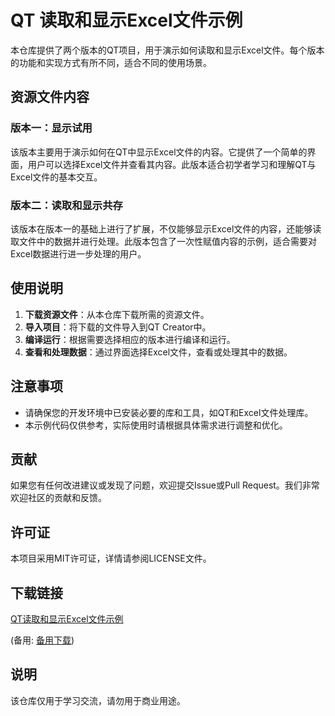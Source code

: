 # QT 读取和显示Excel文件示例

本仓库提供了两个版本的QT项目，用于演示如何读取和显示Excel文件。每个版本的功能和实现方式有所不同，适合不同的使用场景。

## 资源文件内容

### 版本一：显示试用

该版本主要用于演示如何在QT中显示Excel文件的内容。它提供了一个简单的界面，用户可以选择Excel文件并查看其内容。此版本适合初学者学习和理解QT与Excel文件的基本交互。

### 版本二：读取和显示共存

该版本在版本一的基础上进行了扩展，不仅能够显示Excel文件的内容，还能够读取文件中的数据并进行处理。此版本包含了一次性赋值内容的示例，适合需要对Excel数据进行进一步处理的用户。

## 使用说明

1. **下载资源文件**：从本仓库下载所需的资源文件。
2. **导入项目**：将下载的文件导入到QT Creator中。
3. **编译运行**：根据需要选择相应的版本进行编译和运行。
4. **查看和处理数据**：通过界面选择Excel文件，查看或处理其中的数据。

## 注意事项

- 请确保您的开发环境中已安装必要的库和工具，如QT和Excel文件处理库。
- 本示例代码仅供参考，实际使用时请根据具体需求进行调整和优化。

## 贡献

如果您有任何改进建议或发现了问题，欢迎提交Issue或Pull Request。我们非常欢迎社区的贡献和反馈。

## 许可证

本项目采用MIT许可证，详情请参阅LICENSE文件。

## 下载链接
[QT读取和显示Excel文件示例](https://pan.quark.cn/s/7e8ba58c039b) 

(备用: [备用下载](https://pan.baidu.com/s/1sEfW7hh7FSfk2qDbc-JNeQ?pwd=1234))

## 说明

该仓库仅用于学习交流，请勿用于商业用途。
